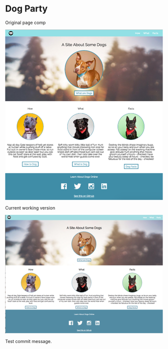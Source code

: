 
# Dog Party


Original page comp 

![picture of website comp](comp.png "Website Comp Picture")

Current working version 

![screenshot of website](screenshot.png "Current Screenshot")

Test commit message.
